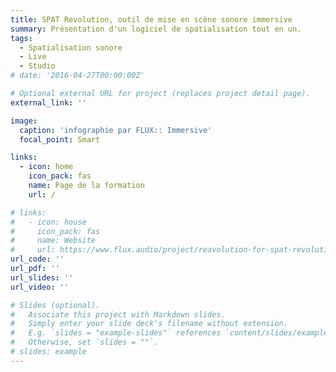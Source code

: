 ```yaml
---
title: SPAT Revolution, outil de mise en scène sonore immersive
summary: Présentation d'un logiciel de spatialisation tout en un.
tags:
  - Spatialisation sonore
  - Live
  - Studio
# date: '2016-04-27T00:00:00Z'

# Optional external URL for project (replaces project detail page).
external_link: ''

image:
  caption: 'infographie par FLUX:: Immersive'
  focal_point: Smart

links:
  - icon: home
    icon_pack: fas
    name: Page de la formation
    url: /

# links:
#   - icon: house
#     icon_pack: fas
#     name: Website
#     url: https://www.flux.audio/project/reavolution-for-spat-revolution/
url_code: ''
url_pdf: ''
url_slides: ''
url_video: ''

# Slides (optional).
#   Associate this project with Markdown slides.
#   Simply enter your slide deck's filename without extension.
#   E.g. `slides = "example-slides"` references `content/slides/example-slides.md`.
#   Otherwise, set `slides = ""`.
# slides: example
---
```


